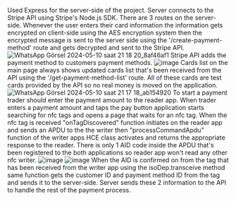 Used Express for the server-side of the project. Server connects to the Stripe API using Stripe's Node.js SDK. There are 3 routes on the server-side. 
Whenever the user enters their card information the information gets encrypted on client-side using the AES encryption system then the encrypted message is sent to the server side using the '/create-payment-method' route and gets decrypted and sent to the Stripe API.
![WhatsApp Görsel 2024-05-10 saat 21 18 20_8af46af1](https://github.com/celal2344/NFC_Wallet/assets/69896844/080567c6-8464-4df9-83b6-d381d5d255a9)
Stripe API adds the payment method to customers payment methods.
![image](https://github.com/celal2344/NFC_Wallet/assets/69896844/1b999046-cc6b-415f-a37f-49ac10d459ed)
Cards list on the main page always shows updated cards list that's been received from the API using the '/get-payment-method-list' route. All of these cards are test cards provided by the API so no real money is moved on the application.
![WhatsApp Görsel 2024-05-10 saat 21 17 18_ab154920](https://github.com/celal2344/NFC_Wallet/assets/69896844/2d1df758-bf57-4f10-8225-537b5d6a23aa)
To start a payment trader should enter the payment amount to the reader app. When trader enters a payment amount and taps the pay button application starts searching for nfc tags and opens a page that waits for an nfc tag. 
When the nfc tag is received "onTagDiscovered" function initiates on the reader app and sends an APDU to the the writer then "processCommandApdu" function of the writer apps HCE class activates and returns the appropriate response to the reader.
There is only 1 AID code inside the APDU that's been registered to the both applications so reader app won't read any other nfc writer.
![image](https://github.com/celal2344/NFC_Wallet/assets/69896844/2c884bd4-1a06-4c33-b381-ee99adf17dd0) ![image](https://github.com/celal2344/NFC_Wallet/assets/69896844/a18b25c4-82a4-49aa-a846-90ca20374770)
When the AID is confirmed on from the tag that has been received from the writer app using the isoDep.transceive method same function gets the customer ID and payment method ID from the tag and sends it to the server-side. 
Server sends these 2 information to the API to handle the rest of the payment process. 
